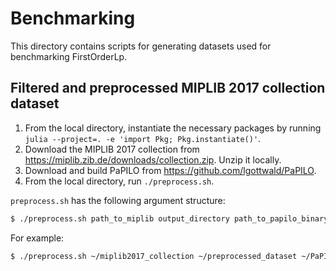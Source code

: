 # Benchmarking

This directory contains scripts for generating datasets used for benchmarking
FirstOrderLp.

## Filtered and preprocessed MIPLIB 2017 collection dataset

1. From the local directory, instantiate the necessary packages by running
   `julia --project=. -e 'import Pkg; Pkg.instantiate()'`.
2. Download the MIPLIB 2017 collection from https://miplib.zib.de/downloads/collection.zip. Unzip it locally.
3. Download and build PaPILO from https://github.com/lgottwald/PaPILO.
4. From the local directory, run `./preprocess.sh`.

`preprocess.sh` has the following argument structure:

```sh
$ ./preprocess.sh path_to_miplib output_directory path_to_papilo_binary
```

For example:

```sh
$ ./preprocess.sh ~/miplib2017_collection ~/preprocessed_dataset ~/PaPILO/build/bin/papilo
```